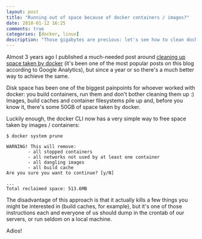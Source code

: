 ```yaml
---
layout: post
title: "Running out of space because of docker containers / images?"
date: 2018-01-12 16:25
comments: true
categories: [docker, linux]
description: "Those gigabytes are precious: let's see how to clean docker artifacts up"
---
```


Almost 3 years ago I published a much-needed post around [cleaning up space taken
by docker](/spring-cleaning-of-your-docker-containers/) (it's been one of the most
popular posts on this blog according to Google Analytics), but since a year or so
there's a much better way to achieve the same.

<!-- more -->

Disk space has been one of the biggest painpoints for whoever worked with docker:
you build containers, run them and don't bother cleaning them up :)
Images, build
caches and container filesystems pile up and, before you know it, there's some
50GB of space taken by docker.

Luckily enough, the docker CLI now has a very simple way to free space taken
by images / containers:

```
$ docker system prune

WARNING! This will remove:
        - all stopped containers
        - all networks not used by at least one container
        - all dangling images
        - all build cache
Are you sure you want to continue? [y/N]

...
Total reclaimed space: 513.6MB
```

The disadvantage of this approach is that it actually kills a few things you might
be interested in (build caches, for example), but it's one of those instructions
each and everyone of us should dump in the crontab of our servers, or run seldom
on a local machine.

Adios!